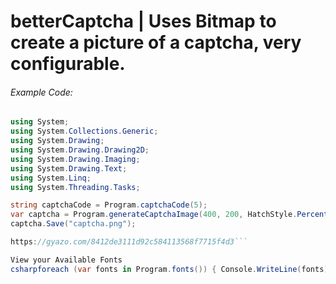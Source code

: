 # betterCaptcha | Uses Bitmap to create a picture of a captcha, very configurable. 

###### Example Code:
```csharp 
using System;
using System.Collections.Generic;
using System.Drawing;
using System.Drawing.Drawing2D;
using System.Drawing.Imaging;
using System.Drawing.Text;
using System.Linq;
using System.Threading.Tasks;

string captchaCode = Program.captchaCode(5);
var captcha = Program.generateCaptchaImage(400, 200, HatchStyle.Percent90, captchaCode, new FontFamily("Hometown"), FontStyle.Underline, 110, HatchStyle.Percent90, 105, 104, 248, Color.Black);
captcha.Save("captcha.png");

https://gyazo.com/8412de3111d92c584113568f7715f4d3```

View your Available Fonts
csharpforeach (var fonts in Program.fonts()) { Console.WriteLine(fonts); }
